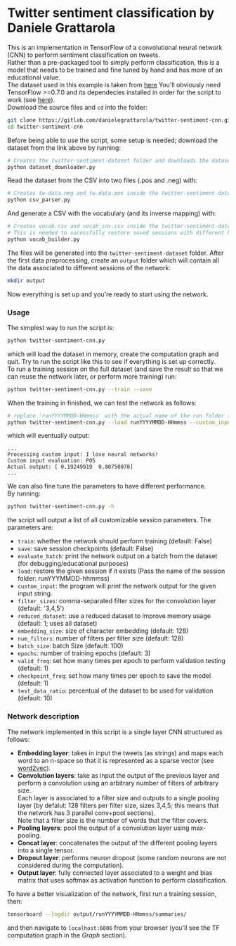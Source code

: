# Twitter sentiment classification by Daniele Grattarola
This is an implementation in TensorFlow of a convolutional neural network (CNN) to perform sentiment classification on tweets.   
Rather than a pre-packaged tool to simply perform classification, this is a model that needs to be trained and fine tuned by hand and has more of an educational value.    
The dataset used in this example is taken from [here](http://thinknook.com/twitter-sentiment-analysis-training-corpus-dataset-2012-09-22/)
You'll obviously need TensorFlow >=0.7.0 and its dependecies installed in order for the script to work (see [here](https://www.tensorflow.org/)).   
Download the source files and `cd` into the folder:
```sh
git clone https://gitlab.com/danielegrattarola/twitter-sentiment-cnn.git
cd twitter-sentiment-cnn
```
Before being able to use the script, some setup is needed; download the dataset from the link above by running: 
```sh
# Creates the twitter-sentiment-dataset folder and downloads the dataset csv
python dataset_downloader.py
```
Read the dataset from the CSV into two files (.pos and .neg) with:
```sh
# Creates tw-data.neg and tw-data.pos inside the twitter-sentiment-dataset folder
python csv_parser.py
```
And generate a CSV with the vocabulary (and its inverse mapping) with:
```sh
# Creates vocab.csv and vocab_inv.csv inside the twitter-sentiment-dataset folder
# This is needed to sucessfully restore saved sessions with different hyperparameters
python vocab_builder.py
```
The files will be generated into the `twitter-sentiment-dataset` folder. 
After the first data preprocessing, create an `output` folder which will contain all the data associated to different sessions of the network:
```sh
mkdir output
```
Now everything is set up and you're ready to start using the network. 

### Usage
The simplest way to run the script is:
```sh
python twitter-sentiment-cnn.py
```
which will load the dataset in memory, create the computation graph and quit. Try to run the script like this to see if everything is set up correctly.  
To run a training session on the full dataset (and save the result so that we can reuse the network later, or perform more training) run:
```sh
python twitter-sentiment-cnn.py --train --save
```
When the training in finished, we can test the network as follows:
```sh
# replace 'runYYYYMMDD-HHmmss' with the actual name of the run folder (not the path, just the name of the folder)
python twitter-sentiment-cnn.py --load runYYYYMMDD-HHmmss --custom_input 'I love neural networks!'
```
which will eventually output: 
```
...
Processing custom input: I love neural networks!
Custom input evaluation: POS
Actual output: [ 0.19249919  0.80750078]
...
```
We can also fine tune the parameters to have different performance.   
By running: 
```sh 
python twitter-sentiment-cnn.py -h
```
the script will output a list of all customizable session parameters. The parameters are: 
- `train`: whether the network should perform training (default: False)
- `save`: save session checkpoints (default: False)
- `evaluate_batch`: print the network output on a batch from the dataset (for debugging/educational purposes)
- `load`: restore the given session if it exists (Pass the name of the session folder: runYYYMMDD-hhmmss)
- `custom_input`: the program will print the network output for the given input string.
- `filter_sizes`: comma-separated filter sizes for the convolution layer (default: '3,4,5')
- `reduced_dataset`: use a reduced dataset to improve memory usage (default: 1; uses all dataset)
- `embedding_size`: size of character embedding (default: 128)
- `num_filters`: number of filters per filter size (default: 128)
- `batch_size`: batch Size (default: 100)
- `epochs`: number of training epochs (default: 3)
- `valid_freq`: set how many times per epoch to perform validation testing (default: 1)
- `checkpoint_freq`: set how many times per epoch to save the model (default: 1)
- `test_data_ratio`: percentual of the dataset to be used for validation (default: 10)

### Network description
The network implemented in this script is a single layer CNN structured as follows: 
- **Embedding layer**: takes in input the tweets (as strings) and maps each word to an n-space so that it is represented as a sparse vector (see [word2vec](https://en.wikipedia.org/wiki/Word2vec)).
- **Convolution layers**: take as input the output of the previous layer and perform a convolution using an arbitrary number of filters of arbitrary size.   
Each layer is associated to a filter size and outputs to a single pooling layer (by defalut: 128 filters per filter size, sizes 3,4,5; this means that the network has 3 parallel conv+pool sections).    
Note that a filter size is the number of words that the filter covers. 
- **Pooling layers**: pool the output of a convolution layer using max-pooling. 
- **Concat layer**: concatenates the output of the different pooling layers into a single tensor. 
- **Dropout layer**: performs neuron dropout (some random neurons are not considered during the computation).
- **Output layer**: fully connected layer associated to a weight and bias matrix that uses softmax as activation function to perform classification. 

To have a better visualization of the network, first run a training session, then:
```sh
tensorboard --logdir output/runYYYYMMDD-HHmmss/summaries/
```
and then navigate to `localhost:6006` from your browser (you'll see the TF computation graph in the *Graph* section). 